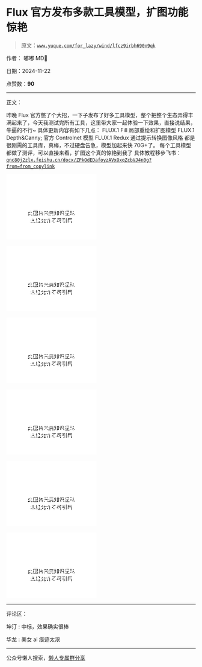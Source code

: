 # Flux 官方发布多款工具模型，扩图功能惊艳

> 原文：[`www.yuque.com/for_lazy/wind/lfcz9irbh690n9qk`](https://www.yuque.com/for_lazy/wind/lfcz9irbh690n9qk)

作者： 嘟嘟 MD🔫

日期：2024-11-22

点赞数：**90**

* * *

正文：

昨晚 Flux 官方憋了个大招，一下子发布了好多工具模型，整个把整个生态弄得丰满起来了，今天我测试完所有工具，这里带大家一起体验一下效果，直接说结果，牛逼的不行~
具体更新内容有如下几点： FLUX.1 Fill 局部重绘和扩图模型 FLUX.1 Depth&Canny; 官方 Controlnet 模型 FLUX.1
Redux 通过提示转换图像风格 都是很刚需的工具库，真棒，不过硬盘告急，模型加起来快 70G+了。
每个工具模型都做了测评，可以直接来看，扩图这个真的惊艳到我了 具体教程移步飞书：
﻿[`qnc80j2zlx.feishu.cn/docx/ZPkOdEDafoyzAVxOxqZcbVJ4n0g?from=from_copylink`](https://qnc80j2zlx.feishu.cn/docx/ZPkOdEDafoyzAVxOxqZcbVJ4n0g?from=from_copylink)

![](img/fa5d8673cea65ba1962f41637f11ac12.png "None")

![](img/00c64f85684c06a4a351405a968891ad.png "None")

![](img/fdcf11a28d1f05aeaee1878b9ac0ec90.png "None")

![](img/661fec4bb099afff08391b77336a0d11.png "None")

![](img/6d819c1892d71c7c5c2bed28989e785d.png "None")

![](img/c880921541955dc04854c264bd7fef75.png "None")

* * *

评论区：

坤汀 : 中标，效果确实很棒

华龙 : 美女 ai 痕迹太浓

* * *

公众号懒人搜索，[懒人专属群分享](https://lazybook.fun/#/blog/group)